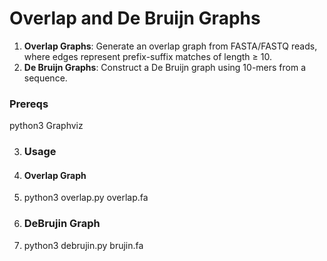 # Overlap and De Bruijn Graphs
1. **Overlap Graphs**: Generate an overlap graph from FASTA/FASTQ reads, where edges represent prefix-suffix matches of length ≥ 10. 
2. **De Bruijn Graphs**: Construct a De Bruijn graph using 10-mers from a sequence.

### Prereqs
python3
Graphviz

3. ### Usage
5. #### Overlap Graph
6. python3 overlap.py overlap.fa

7. ### DeBrujin Graph
8. python3 debrujin.py brujin.fa

   
